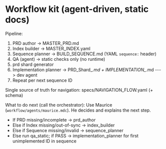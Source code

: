 # Workflow kit (agent-driven, static docs)

Pipeline:
1) PRD author → MASTER_PRD.md
2) Index builder → MASTER_INDEX.yaml
3) Sequence planner → BUILD_SEQUENCE.md (YAML `sequence:` header)
4) QA (agent) → static checks only (no runtime)
5) prd shard generator
6) Implementation planner → PRD_Shard_*.md + IMPLEMENTATION_*.md ---> dev agent
7) Repeat per next sequence ID

Single source of truth for navigation: specs/NAVIGATION_FLOW.yaml (+ schema)

What to do next (call the orchestrator):
Use Maurice (`workflow/agents/maurice.mdc`). He decides and explains the next step.

- If PRD missing/incomplete → prd_author
- Else if Index missing/out-of-sync → index_builder
- Else if Sequence missing/invalid → sequence_planner
- Else run qa_static; if PASS → implementation_planner for first unimplemented ID in sequence

